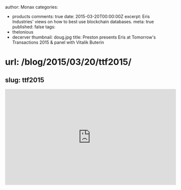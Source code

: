 author: Monax
categories:
- products
comments: true
date: 2015-03-20T00:00:00Z
excerpt: Eris Industries' views on how to best use blockchain databases.
meta: true
published: false
tags:
- thelonious
- decerver
thumbnail: doug.jpg
title: Preston presents Eris at Tomorrow's Transactions 2015 & panel with Vitalik
  Buterin
# url: /blog/2015/03/20/ttf2015/
slug: ttf2015
---

<iframe width="560" height="315" src="https://www.youtube.com/embed/zgkmQ-jQJHk" frameborder="0" allowfullscreen></iframe>
